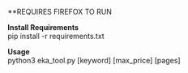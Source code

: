 **REQUIRES FIREFOX TO RUN

**Install Requirements**<br>
pip install -r requirements.txt

**Usage**<br>
python3 eka_tool.py [keyword] [max_price] [pages]

